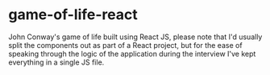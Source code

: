 # game-of-life-react
John Conway's game of life built using React JS, please note that I'd usually split the components out as part of a React project, but for the ease of speaking through the logic of the application during the interview I've kept everything in a single JS file. 
